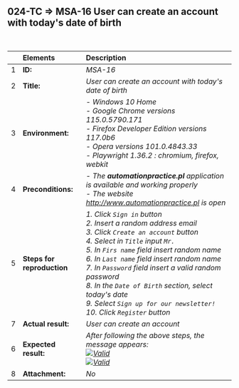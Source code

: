 ## 024-TC => MSA-16 User can create an account with today's date of birth

<br>

|     | Elements                   | Description                                                                                                                                                                                                                                                                                                                                                                                                                                           |
| :-- | :------------------------- | :---------------------------------------------------------------------------------------------------------------------------------------------------------------------------------------------------------------------------------------------------------------------------------------------------------------------------------------------------------------------------------------------------------------------------------------------------- |
| 1   | **ID:**                    | _MSA-16_                                                                                                                                                                                                                                                                                                                                                                                                                                              |
| 2   | **Title:**                 | _User can create an account with today's date of birth_                                                                                                                                                                                                                                                                                                                                                                                               |
| 3   | **Environment:**           | _- Windows 10 Home <br> - Google Chrome versions 115.0.5790.171 <br> - Firefox Developer Edition versions 117.0b6 <br> - Opera versions 101.0.4843.33 <br> - Playwright 1.36.2 : chromium, firefox, webkit_                                                                                                                                                                                                                                           |
| 4   | **Preconditions:**         | _- The **automationpractice.pl** application is available and working properly <br> - The website http://www.automationpractice.pl is open_                                                                                                                                                                                                                                                                                                           |
| 5   | **Steps for reproduction** | _1. Click `Sign in` button <br> 2. Insert a random address email <br> 3. Click `Create an account` button <br> 4. Select in `Title` input `Mr.` <br> 5. In `Firs name` field insert random name <br> 6. In `Last name` field insert random name <br> 7. In `Password` field insert a valid random password <br> 8. In the `Date of Birth` section, select today's date <br> 9. Select `Sign up for our newsletter!` <br> 10. Click `Register` button_ |
| 7   | **Actual result:**         | _User can create an account_                                                                                                                                                                                                                                                                                                                                                                                                                          |
| 6   | **Expected result:**       | _After following the above steps, the message appears: <br> [![Valid](https://img.shields.io/badge/There%20is%201%20error-f3515c)](#) <br> [![Valid](https://img.shields.io/badge/Invalid%20date%20of%20birth.-f3515c)](#)_                                                                                                                                                                                                                           |
| 8   | **Attachment:**            | _No_                                                                                                                                                                                                                                                                                                                                                                                                                                                  |

